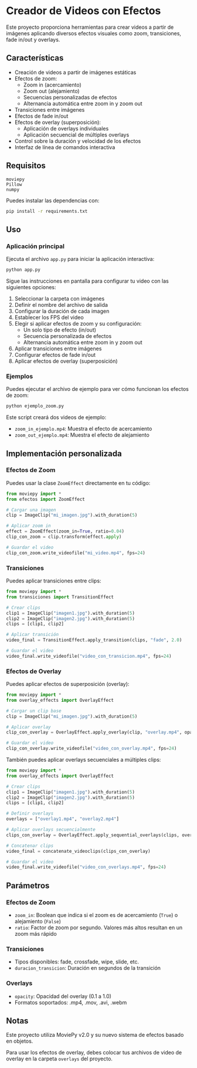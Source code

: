 # Creador de Videos con Efectos

Este proyecto proporciona herramientas para crear videos a partir de imágenes aplicando diversos efectos visuales como zoom, transiciones, fade in/out y overlays.

## Características

- Creación de videos a partir de imágenes estáticas
- Efectos de zoom:
  - Zoom in (acercamiento)
  - Zoom out (alejamiento)
  - Secuencias personalizadas de efectos
  - Alternancia automática entre zoom in y zoom out
- Transiciones entre imágenes
- Efectos de fade in/out
- Efectos de overlay (superposición):
  - Aplicación de overlays individuales
  - Aplicación secuencial de múltiples overlays
- Control sobre la duración y velocidad de los efectos
- Interfaz de línea de comandos interactiva

## Requisitos

```
moviepy
Pillow
numpy
```

Puedes instalar las dependencias con:

```bash
pip install -r requirements.txt
```

## Uso

### Aplicación principal

Ejecuta el archivo `app.py` para iniciar la aplicación interactiva:

```bash
python app.py
```

Sigue las instrucciones en pantalla para configurar tu video con las siguientes opciones:

1. Seleccionar la carpeta con imágenes
2. Definir el nombre del archivo de salida
3. Configurar la duración de cada imagen
4. Establecer los FPS del video
5. Elegir si aplicar efectos de zoom y su configuración:
   - Un solo tipo de efecto (in/out)
   - Secuencia personalizada de efectos
   - Alternancia automática entre zoom in y zoom out
6. Aplicar transiciones entre imágenes
7. Configurar efectos de fade in/out
8. Aplicar efectos de overlay (superposición)

### Ejemplos

Puedes ejecutar el archivo de ejemplo para ver cómo funcionan los efectos de zoom:

```bash
python ejemplo_zoom.py
```

Este script creará dos videos de ejemplo:
- `zoom_in_ejemplo.mp4`: Muestra el efecto de acercamiento
- `zoom_out_ejemplo.mp4`: Muestra el efecto de alejamiento

## Implementación personalizada

### Efectos de Zoom

Puedes usar la clase `ZoomEffect` directamente en tu código:

```python
from moviepy import *
from efectos import ZoomEffect

# Cargar una imagen
clip = ImageClip("mi_imagen.jpg").with_duration(5)

# Aplicar zoom in
effect = ZoomEffect(zoom_in=True, ratio=0.04)
clip_con_zoom = clip.transform(effect.apply)

# Guardar el video
clip_con_zoom.write_videofile("mi_video.mp4", fps=24)
```

### Transiciones

Puedes aplicar transiciones entre clips:

```python
from moviepy import *
from transiciones import TransitionEffect

# Crear clips
clip1 = ImageClip("imagen1.jpg").with_duration(5)
clip2 = ImageClip("imagen2.jpg").with_duration(5)
clips = [clip1, clip2]

# Aplicar transición
video_final = TransitionEffect.apply_transition(clips, "fade", 2.0)

# Guardar el video
video_final.write_videofile("video_con_transicion.mp4", fps=24)
```

### Efectos de Overlay

Puedes aplicar efectos de superposición (overlay):

```python
from moviepy import *
from overlay_effects import OverlayEffect

# Cargar un clip base
clip = ImageClip("mi_imagen.jpg").with_duration(5)

# Aplicar overlay
clip_con_overlay = OverlayEffect.apply_overlay(clip, "overlay.mp4", opacity=0.5)

# Guardar el video
clip_con_overlay.write_videofile("video_con_overlay.mp4", fps=24)
```

También puedes aplicar overlays secuenciales a múltiples clips:

```python
from moviepy import *
from overlay_effects import OverlayEffect

# Crear clips
clip1 = ImageClip("imagen1.jpg").with_duration(5)
clip2 = ImageClip("imagen2.jpg").with_duration(5)
clips = [clip1, clip2]

# Definir overlays
overlays = ["overlay1.mp4", "overlay2.mp4"]

# Aplicar overlays secuencialmente
clips_con_overlay = OverlayEffect.apply_sequential_overlays(clips, overlays, opacity=0.5)

# Concatenar clips
video_final = concatenate_videoclips(clips_con_overlay)

# Guardar el video
video_final.write_videofile("video_con_overlays.mp4", fps=24)
```

## Parámetros

### Efectos de Zoom
- `zoom_in`: Boolean que indica si el zoom es de acercamiento (`True`) o alejamiento (`False`)
- `ratio`: Factor de zoom por segundo. Valores más altos resultan en un zoom más rápido

### Transiciones
- Tipos disponibles: fade, crossfade, wipe, slide, etc.
- `duracion_transicion`: Duración en segundos de la transición

### Overlays
- `opacity`: Opacidad del overlay (0.1 a 1.0)
- Formatos soportados: .mp4, .mov, .avi, .webm

## Notas

Este proyecto utiliza MoviePy v2.0 y su nuevo sistema de efectos basado en objetos.

Para usar los efectos de overlay, debes colocar tus archivos de video de overlay en la carpeta `overlays` del proyecto.